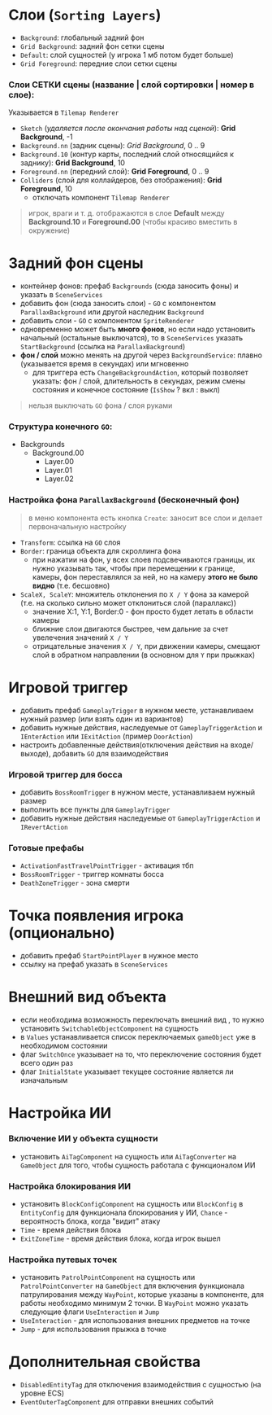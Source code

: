 # Слои (`Sorting Layers`)

-   `Background`: глобальный задний фон
-   `Grid Background`: задний фон сетки сцены
-   `Default`: слой сущностей (у игрока 1 мб потом будет больше)
-   `Grid Foreground`: передние слои сетки сцены

### Слои СЕТКИ сцены (название | слой сортировки | номер в слое):

Указывается в `Tilemap Renderer`

-   `Sketch` (_удаляется после окончания работы над сценой_): **Grid Background**, -1
-   `Background.nn` (задник сцены): _Grid Background_, 0 .. 9
-   `Background.10` (контур карты, последний слой относящийся к заднику): **Grid Background**, 10
-   `Foreground.nn` (передний слой): **Grid Foreground**, 0 .. 9
-   `Colliders` (слой для коллайдеров, без отображения): **Grid Foreground**, 10
    -   отключать компонент `Tilemap Renderer`

> игрок, враги и т. д. отображаются в слое **Default** между **Background.10** и **Foreground.00** (чтобы красиво вместить в окружение)

# Задний фон сцены

-   контейнер фонов: префаб `Backgrounds` (сюда заносить фоны) и указать в `SceneServices`
-   добавить фон (сюда заносить слои) - `GO` с компонентом `ParallaxBackground` или другой наследник `Background`
-   добавить слои - `GO` с компонентом `SpriteRenderer`
-   одновременно может быть **много фонов**, но если надо установить начальный (остальные выключатся), то в `SceneServices` указать `StartBackground` (ссылка на `ParallaxBackground`)
-   **фон / слой** можно менять на другой через `BackgroundService`: плавно (указывается время в секундах) или мгновенно
    -   для триггера есть `ChangeBackgroundAction`, который позволяет указать: фон / слой, длительность в секундах, режим смены состояния и конечное состояние (`IsShow` ? вкл : выкл)

> нельзя выключать `GO` фона / слоя руками

### Структура конечного `GO`:

-   Backgrounds
    -   Background.00
        -   Layer.00
        -   Layer.01
        -   Layer.02

### Настройка фона `ParallaxBackground` (бесконечный фон)

> в меню компонента есть кнопка `Create`: заносит все слои и делает первоначальную настройку

-   `Transform`: ссылка на `GO` слоя
-   `Border`: граница объекта для скроллинга фона
    -   при нажатии на фон, у всех слоев подсвечиваются границы, их нужно указывать так, чтобы при перемещении к границе, камеры, фон переставлялся за ней, но на камеру **этого не было видно** (т.е. бесшовно)
-   `ScaleX, ScaleY`: множитель отклонения по `X / Y` фона за камерой (т.е. на сколько сильно может отклониться слой (параллакс))
    -   значение X:1, Y:1, Border:0 - фон просто будет летать в области камеры
    -   ближние слои двигаются быстрее, чем дальние за счет увелечения значений `X / Y`
    -   отрицательные значения `X / Y`, при движении камеры, смещают слой в обратном направлении (в основном для `Y` при прыжках)

# Игровой триггер

-   добавить префаб `GameplayTrigger` в нужном месте, устанавливаем нужный размер (или взять один из вариантов)
-   добавить нужные действия, наследуемые от `GameplayTriggerAction` и `IEnterAction` или `IExitAction` (пример `DoorAction`)
-   настроить добавленные действия(отключения действия на входе/выходе), добавить `GO` для взаимодействия

### Игровой триггер для босса

-   добавить `BossRoomTrigger` в нужном месте, устанавливаем нужный размер
-   выполнить все пункты для `GameplayTrigger`
-   добавить нужные действия наследуемые от `GameplayTriggerAction` и `IRevertAction`

### Готовые префабы

-   `ActivationFastTravelPointTrigger` - активация тбп
-   `BossRoomTrigger` - триггер комнаты босса
-   `DeathZoneTrigger` - зона смерти

# Точка появления игрока (опционально)

-   добавить префаб `StartPointPlayer` в нужное место
-   ссылку на префаб указать в `SceneServices`

# Внешний вид объекта

-   если необходима возможность переключать внешний вид , то нужно установить `SwitchableObjectComponent` на сущность
-   в `Values` устанавливается список переключаемых `gameObject` уже в необходимом состоянии
-   флаг `SwitchOnce` указывает на то, что переключение состояния будет всего один раз
-   флаг `InitialState` указывает текущее состояние является ли изначальным

# Настройка ИИ

### Включение ИИ у объекта сущности

-   установить `AiTagComponent` на сущность или `AiTagConverter` на `GameObject` для того, чтобы сущность работала с функционалом ИИ

### Настройка блокирования ИИ

-   установить `BlockConfigComponent` на сущность или `BlockConfig` в `EntityConfig` для функционала блокирования у ИИ, `Chance` - вероятность блока, когда "видит" атаку
-   `Time` - время действия блока
-   `ExitZoneTime` - время действия блока, когда игрок вышел

### Настройка путевых точек

-   установить `PatrolPointComponent` на сущность или `PatrolPointConverter` на `GameObject` для включения функционала патрулирования между `WayPoint`, которые указаны в компоненте, для работы необходимо минимум 2 точки. В `WayPoint` можно указать следующие флаги `UseInteraction` и `Jump`
-   `UseInteraction` - для использования внешних предметов на точке
-   `Jump` - для использования прыжка в точке

# Дополнительная свойства

-   `DisabledEntityTag` для отключения взаимодействия c сущностью (на уровне ECS)
-   `EventOuterTagComponent` для отправки внешних событий
